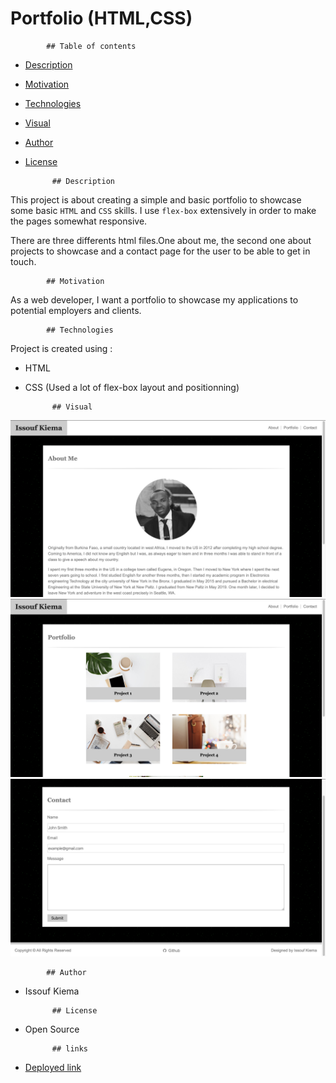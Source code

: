 # Portfolio (HTML,CSS)

            ## Table of contents

- [Description](#Description)
- [Motivation](#Motivation)
- [Technologies](#Technologies)
- [Visual](#Visual)
- [Author](#Author)
- [License](#License)

            ## Description
This project is about creating a simple and basic portfolio to showcase some basic `HTML` and `CSS` skills. I use `flex-box` extensively in order to make the pages somewhat responsive.

There are three differents html files.One about me, the second one about projects to showcase and a contact page for the user to be able to get in touch.

            ## Motivation
As a web developer, I want a portfolio to showcase my applications to potential employers and clients.

            ## Technologies

Project is created using :

- HTML
- CSS (Used a lot of flex-box layout and positionning)

            ## Visual
![weather dashboard](./assets/images/1.png)
![weather dashboard](./assets/images/2.png)
![weather dashboard](./assets/images/3.png)

            ## Author

- Issouf Kiema

            ## License

- Open Source

            ## links

- [Deployed link](https://issouf03.github.io/Portfolio-HTML-CSS/)

